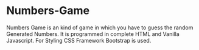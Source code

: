 # Numbers-Game
Numbers Game is an kind of game in which you have to guess the random Generated Numbers.
It is programmed in complete HTML and Vanilla Javascript. For Styling CSS Framework Bootstrap is used.

